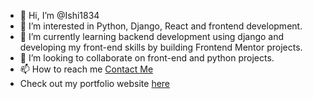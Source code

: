 - 👋 Hi, I’m @Ishi1834
- 👀 I’m interested in Python, Django, React and frontend development.
- 🌱 I’m currently learning backend development using django and developing my front-end skills by building Frontend Mentor projects.
- 💞️ I’m looking to collaborate on front-end and python projects.
- 📫 How to reach me [Contact Me](mailto:sadiqkhalif@hotmail.com)
- Check out my portfolio website [here](https://ismail-dev-portfolio.herokuapp.com/)

<!---
Ishi1834/Ishi1834 is a ✨ special ✨ repository because its `README.md` (this file) appears on your GitHub profile.
You can click the Preview link to take a look at your changes.
--->
